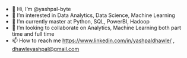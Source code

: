 - 👋 Hi, I’m @yashpal-byte
- 👀 I’m interested in Data Analytics, Data Science, Machine Learning
- 🌱 I’m currently master at Python, SQL, PowerBI, Hadoop
- 💞️ I’m looking to collaborate on Analytics, Machine Learning both part time and full time
- 📫 How to reach me https://www.linkedin.com/in/yashpaldhawle/ , dhawleyashpal@gmail.com

<!---
yashpal-byte/yashpal-byte is a ✨ special ✨ repository because its `README.md` (this file) appears on your GitHub profile.
You can click the Preview link to take a look at your changes.
--->
